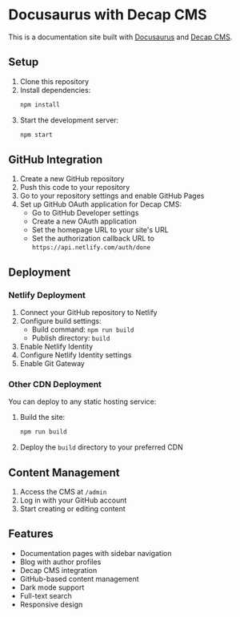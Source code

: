 # Docusaurus with Decap CMS

This is a documentation site built with [Docusaurus](https://docusaurus.io/) and [Decap CMS](https://decapcms.org/).

## Setup

1. Clone this repository
2. Install dependencies:
   ```bash
   npm install
   ```
3. Start the development server:
   ```bash
   npm start
   ```

## GitHub Integration

1. Create a new GitHub repository
2. Push this code to your repository
3. Go to your repository settings and enable GitHub Pages
4. Set up GitHub OAuth application for Decap CMS:
   - Go to GitHub Developer settings
   - Create a new OAuth application
   - Set the homepage URL to your site's URL
   - Set the authorization callback URL to `https://api.netlify.com/auth/done`

## Deployment

### Netlify Deployment

1. Connect your GitHub repository to Netlify
2. Configure build settings:
   - Build command: `npm run build`
   - Publish directory: `build`
3. Enable Netlify Identity
4. Configure Netlify Identity settings
5. Enable Git Gateway

### Other CDN Deployment

You can deploy to any static hosting service:

1. Build the site:
   ```bash
   npm run build
   ```
2. Deploy the `build` directory to your preferred CDN

## Content Management

1. Access the CMS at `/admin`
2. Log in with your GitHub account
3. Start creating or editing content

## Features

- Documentation pages with sidebar navigation
- Blog with author profiles
- Decap CMS integration
- GitHub-based content management
- Dark mode support
- Full-text search
- Responsive design 